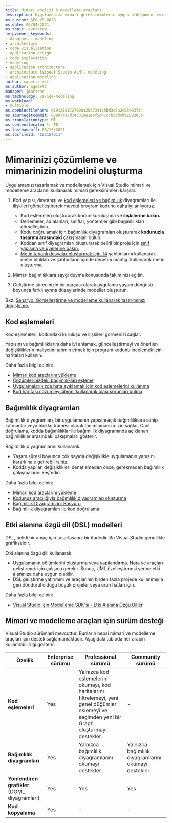 ```yaml
---
title: Mimari analizi & modelleme araçları
description: Uygulamanıza mimari gereksinimlerin uygun olduğundan emin olmak için uygulama tasarlama ve modelleme.
ms.custom: SEO-VS-2020
ms.date: 06/04/2021
ms.topic: overview
helpviewer_keywords:
- diagrams - modeling
- architecture
- code visualization
- application design
- code exploration
- modeling
- application architecture
- architecture [Visual Studio ALM], modeling
- application modeling
author: mgoertz-msft
ms.author: mgoertz
manager: jmartens
ms.technology: vs-ide-modeling
ms.workload:
- multiple
ms.openlocfilehash: d191318172700a12552341c5bd3c7a2c03e63734
ms.sourcegitcommit: 68897da7d74c31ae1ebf5d47c7b5ddc9b108265b
ms.translationtype: MT
ms.contentlocale: tr-TR
ms.lasthandoff: 08/13/2021
ms.locfileid: "122157611"
---
```

# <a name="analyze-and-model-your-architecture"></a>Mimarinizi çözümleme ve mimarinizin modelini oluşturma

Uygulamanızı tasarlamak ve modellemek için Visual Studio mimari ve modelleme araçlarını kullanarak mimari gereksinimleri karşılar.

1. Kod yapısı, davranışı ve [kod eşlemeleri ve bağımlılık](visualize-code.md) diyagramları ile ilişkileri görselleştirerek mevcut program kodunu daha iyi anlıyoruz.
    - Kod eşlemeleri oluşturarak kodun kuruluşuna ve **ilişkilerine bakın.** 
    - Derlemeler, ad alanları, sınıflar, yöntemler gibi bağımlılıkları görselleştirin.
    - Kodu doğrulamak için bağımlılık diyagramları oluşturarak **kodunuzla tasarımı arasındaki** çakışmaları bulun.
    - Koddan sınıf diyagramları oluşturarak belirli bir proje için [sınıf yapısına ve üyelerine bakın.](../ide/class-designer/designing-and-viewing-classes-and-types.md)
    - [Metin tabanlı dosyalar oluşturmak için T4](../modeling/code-generation-and-t4-text-templates.md) şablonlarını kullanarak metin blokları ve şablonların içinde denetim mantığı kullanarak metin oluşturma. 
    
1. Mimari bağımlılıklara saygı duyma konusunda takımınızı eğitin.

1. Geliştirme sürecinizin bir parçası olarak uygulama yaşam döngüsü boyunca farklı ayrıntı düzeylerinde modeller oluşturun.

Bkz. [Senaryo: Görselleştirme ve modelleme kullanarak tasarımınızı değiştirme.](../modeling/scenario-change-your-design-using-visualization-and-modeling.md)

## <a name="code-maps"></a>Kod eşlemeleri

Kod eşlemeleri, kodundaki kuruluşu ve ilişkileri görmenizi sağlar.

Yapısını ve bağımlılıklarını daha iyi anlamak, güncelleştirmeyi ve önerilen değişikliklerin maliyetini tahmin etmek için program kodunu incelemek için haritaları kullanın.

Daha fazla bilgi edinin:
- [Mimari kod araçlarını yükleme](install-architecture-tools.md)
- [Çözümlerinizdeki bağımlılıkları eşleme](../modeling/map-dependencies-across-your-solutions.md)
- [Uygulamalarınızda hata ayıklamak için kod eşlemelerini kullanma](../modeling/use-code-maps-to-debug-your-applications.md)
- [Kod haritası çözümleyicilerini kullanarak olası sorunları bulma](../modeling/find-potential-problems-using-code-map-analyzers.md)

## <a name="dependency-diagrams"></a>Bağımlılık diyagramları

Bağımlılık diyagramları, bir uygulamanın yapısını açık bağımlılıklara sahip katmanlar veya bloklar kümesi olarak tanımlamanıza izin sağlar. Canlı doğrulama, kodda bağımlılıklar ile bağımlılık diyagramında açıklanan bağımlılıklar arasındaki çakışmaları gösterir.

Bağımlılık diyagramlarını kullanarak: 
- Yaşam süresi boyunca çok sayıda değişiklikle uygulamanın yapısını kararlı hale getirebilirsiniz.
- Kodda yapılan değişiklikleri denetlemeden önce, gerekmeden bağımlılık çakışmalarını keşfedin.

Daha fazla bilgi edinin:
- [Mimari kod araçlarını yükleme](install-architecture-tools.md)
- [Kodunuz aracılığıyla bağımlılık diyagramları oluşturma](../modeling/create-layer-diagrams-from-your-code.md)
- [Bağımlılık Diyagramları: Başvuru](../modeling/layer-diagrams-reference.md)
- [Bağımlılık diyagramları ile kod doğrulama](../modeling/validate-code-with-layer-diagrams.md)

## <a name="domain-specific-language-dsl-models"></a>Etki alanına özgü dil (DSL) modelleri

DSL, belirli bir amaç için tasarlasanız bir ifadedir. Bu Visual Studio genellikle grafikseldir.

Etki alanına özgü dili kullanarak: 
- Uygulamanın bölümlerini oluşturma veya yapılandırma. Nota ve araçları geliştirmek için çalışma gerekir. Sonuç, UML özelleştirmesi yerine etki alanınıza daha uygun olabilir.
- DSL geliştirme yatırımını ve araçlarının birden fazla projede kullanımıyla geri döndürül olduğu büyük projeler veya ürün hatları için.

Daha fazla bilgi edinin:
- [Visual Studio için Modelleme SDK'sı - Etki Alanına Özgü Diller](../modeling/modeling-sdk-for-visual-studio-domain-specific-languages.md)


## <a name="edition-support-for-architecture-and-modeling-tools"></a><a name="VersionSupport" />Mimari ve modelleme araçları için sürüm desteği

Visual Studio sürümleri mevcuttur. Bunların hepsi mimari ve modelleme araçları için destek sağlamamaktadır. Aşağıdaki tabloda her aracın kullanılabilirliği gösterir.

|**Özellik**|**Enterprise sürümü**|**Professional sürümü**|**Community sürümü**|
|-|-|-|-|
|**Kod eşlemeleri**|Yes|Yalnızca kod eşlemelerini okumayı, kod haritalarını filtrelemeyi, yeni genel düğümler eklemeyi ve seçimden yeni bir Graph oluşturmayı destekler.|-|
|**Bağımlılık diyagramları**|Yes|Yalnızca bağımlılık diyagramlarını okumayı destekler.|Yalnızca bağımlılık diyagramlarını okumayı destekler.|
|**Yönlendiren grafikler** (DGML diyagramları)|Yes|Yes|Yes|
|**Kod kopyalama**|Yes|-|-|
